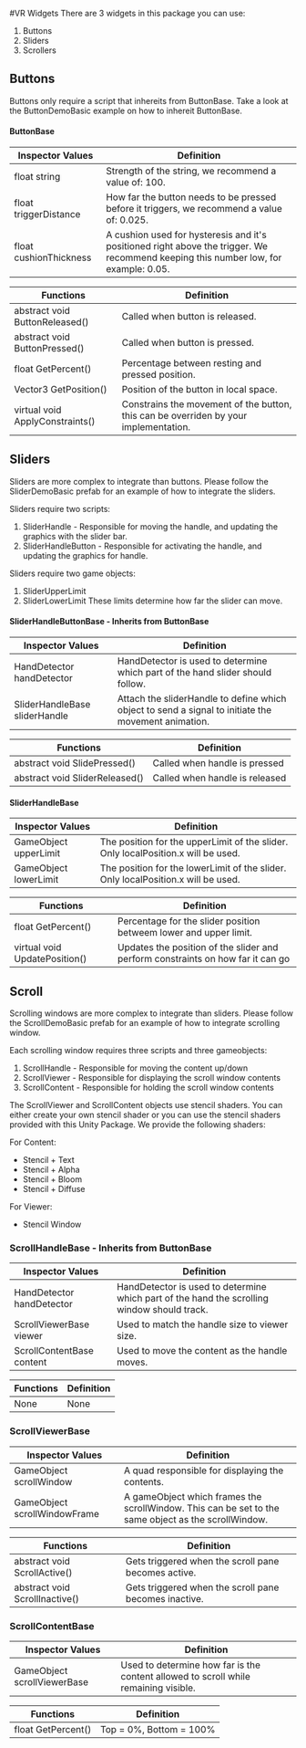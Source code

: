 #VR Widgets
There are 3 widgets in this package you can use:

1. Buttons
2. Sliders
3. Scrollers

## Buttons
Buttons only require a script that inhereits from ButtonBase.
Take a look at the ButtonDemoBasic example on how to inhereit ButtonBase.

#### ButtonBase
Inspector Values  | Definition
------- | ----------
float string            | Strength of the string, we recommend a value of: 100.
float triggerDistance   | How far the button needs to be pressed before it triggers, we recommend a value of: 0.025.
float cushionThickness  | A cushion used for hysteresis and it's positioned right above the trigger. We recommend keeping this number low, for example: 0.05.

Functions | Definition
--------- | ---------
abstract void ButtonReleased()  | Called when button is released.
abstract void ButtonPressed()   | Called when button is pressed.
float GetPercent()              | Percentage between resting and pressed position.
Vector3 GetPosition()           | Position of the button in local space.
virtual void ApplyConstraints() | Constrains the movement of the button, this can be overriden by your implementation.

## Sliders
Sliders are more complex to integrate than buttons.
Please follow the SliderDemoBasic prefab for an example of how to integrate the sliders.

Sliders require two scripts:
1. SliderHandle - Responsible for moving the handle, and updating the graphics with the slider bar.
2. SliderHandleButton - Responsible for activating the handle, and updating the graphics for handle.

Sliders require two game objects:
1. SliderUpperLimit
2. SliderLowerLimit
These limits determine how far the slider can move.

#### SliderHandleButtonBase - Inherits from ButtonBase
Inspector Values | Definition
---------------- | ----------
HandDetector handDetector     | HandDetector is used to determine which part of the hand slider should follow.
SliderHandleBase sliderHandle | Attach the sliderHandle to define which object to send a signal to initiate the movement animation.

Functions | Definition
--------- | ----------
abstract void SlidePressed()  | Called when handle is pressed
abstract void SliderReleased()   | Called when handle is released

#### SliderHandleBase
Inspector Values | Definition
---------------- | ----------
GameObject upperLimit | The position for the upperLimit of the slider. Only localPosition.x will be used.
GameObject lowerLimit | The position for the lowerLimit of the slider. Only localPosition.x will be used.

Functions | Definition
--------- | ----------
float GetPercent()            | Percentage for the slider position betweem lower and upper limit.
virtual void UpdatePosition() | Updates the position of the slider and perform constraints on how far it can go

## Scroll
Scrolling windows are more complex to integrate than sliders.
Please follow the ScrollDemoBasic prefab for an example of how to integrate scrolling window.

Each scrolling window requires three scripts and three gameobjects:
1. ScrollHandle - Responsible for moving the content up/down
2. ScrollViewer - Responsible for displaying the scroll window contents
3. ScrollContent - Responsible for holding the scroll window contents

The ScrollViewer and ScrollContent objects use stencil shaders. You can either create your own stencil shader or you can use the stencil shaders provided with this Unity Package. We provide the following shaders:

For Content:
  * Stencil + Text
  * Stencil + Alpha
  * Stencil + Bloom
  * Stencil + Diffuse

For Viewer:
  * Stencil Window
  
### ScrollHandleBase - Inherits from ButtonBase
Inspector Values | Definition
---------------- | ----------
HandDetector handDetector | HandDetector is used to determine which part of the hand the scrolling window should track.
ScrollViewerBase viewer   | Used to match the handle size to viewer size. 
ScrollContentBase content | Used to move the content as the handle moves.

Functions | Definition
--------- | ----------
None | None

### ScrollViewerBase
Inspector Values | Definition
---------------- | ----------
GameObject scrollWindow       | A quad responsible for displaying the contents.
GameObject scrollWindowFrame  | A gameObject which frames the scrollWindow. This can be set to the same object as the scrollWindow.

Functions | Definition
--------- | ----------
abstract void ScrollActive()    | Gets triggered when the scroll pane becomes active.
abstract void ScrollInactive()  | Gets triggered when the scroll pane becomes inactive.

### ScrollContentBase
Inspector Values | Definition
---------------- | ----------
GameObject scrollViewerBase | Used to determine how far is the content allowed to scroll while remaining visible. 

Functions | Definition
--------- | ----------
float GetPercent() | Top = 0%, Bottom = 100%
